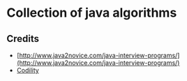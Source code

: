 # Collection of java algorithms

## Credits
- [http://www.java2novice.com/java-interview-programs/](http://www.java2novice.com/java-interview-programs/)
- [Codility](http://codility.com)